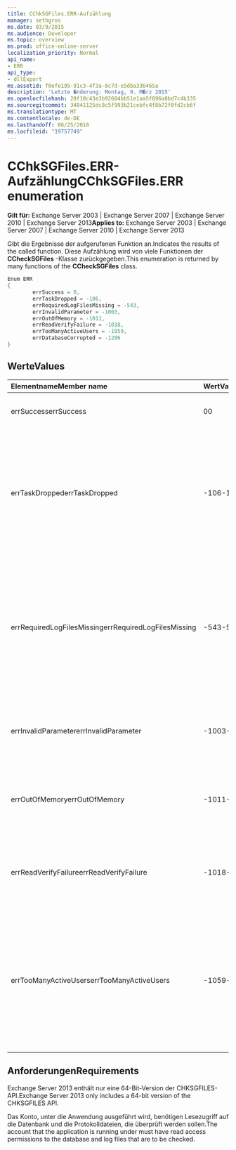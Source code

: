 ```yaml
---
title: CChkSGFiles.ERR-Aufzählung
manager: sethgros
ms.date: 03/9/2015
ms.audience: Developer
ms.topic: overview
ms.prod: office-online-server
localization_priority: Normal
api_name:
- ERR
api_type:
- dllExport
ms.assetid: f0efe195-91c3-4f3a-8c7d-e5dba336465a
description: 'Letzte �nderung: Montag, 9. M�rz 2015'
ms.openlocfilehash: 20f10c43e3b92604bb51e1aa5f896a8bd7c4b335
ms.sourcegitcommit: 34041125dc8c5f993b21cebfc4f8b72f0fd2cb6f
ms.translationtype: MT
ms.contentlocale: de-DE
ms.lasthandoff: 06/25/2018
ms.locfileid: "19757749"
---
```

# <a name="cchksgfileserr-enumeration"></a><span data-ttu-id="e1be6-103">CChkSGFiles.ERR-Aufzählung</span><span class="sxs-lookup"><span data-stu-id="e1be6-103">CChkSGFiles.ERR enumeration</span></span> 
  
<span data-ttu-id="e1be6-104">**Gilt für:** Exchange Server 2003 | Exchange Server 2007 | Exchange Server 2010 | Exchange Server 2013</span><span class="sxs-lookup"><span data-stu-id="e1be6-104">**Applies to:** Exchange Server 2003 | Exchange Server 2007 | Exchange Server 2010 | Exchange Server 2013</span></span>
  
<span data-ttu-id="e1be6-105">Gibt die Ergebnisse der aufgerufenen Funktion an.</span><span class="sxs-lookup"><span data-stu-id="e1be6-105">Indicates the results of the called function.</span></span> <span data-ttu-id="e1be6-106">Diese Aufzählung wird von viele Funktionen der **CCheckSGFiles** -Klasse zurückgegeben.</span><span class="sxs-lookup"><span data-stu-id="e1be6-106">This enumeration is returned by many functions of the **CCheckSGFiles** class.</span></span> 
  
```cs
Enum ERR  
{
        errSuccess = 0,
        errTaskDropped = -106,
        errRequiredLogFilesMissing = -543,
        errInvalidParameter = -1003,
        errOutOfMemory = -1011,
        errReadVerifyFailure = -1018,
        errTooManyActiveUsers = -1059,
        errDatabaseCorrupted = -1206
}

```

## <a name="values"></a><span data-ttu-id="e1be6-107">Werte</span><span class="sxs-lookup"><span data-stu-id="e1be6-107">Values</span></span>

|<span data-ttu-id="e1be6-108">**Elementname**</span><span class="sxs-lookup"><span data-stu-id="e1be6-108">**Member name**</span></span>|<span data-ttu-id="e1be6-109">**Wert**</span><span class="sxs-lookup"><span data-stu-id="e1be6-109">**Value**</span></span>|<span data-ttu-id="e1be6-110">**Beschreibung**</span><span class="sxs-lookup"><span data-stu-id="e1be6-110">**Description**</span></span>|
|:-----|:-----|:-----|
|<span data-ttu-id="e1be6-111">errSuccess</span><span class="sxs-lookup"><span data-stu-id="e1be6-111">errSuccess</span></span>  <br/> |<span data-ttu-id="e1be6-112">0</span><span class="sxs-lookup"><span data-stu-id="e1be6-112">0</span></span>  <br/> |<span data-ttu-id="e1be6-113">Die Funktion ohne Fehler abgeschlossen.</span><span class="sxs-lookup"><span data-stu-id="e1be6-113">The function completed without any errors.</span></span>  <br/> |
|<span data-ttu-id="e1be6-114">errTaskDropped</span><span class="sxs-lookup"><span data-stu-id="e1be6-114">errTaskDropped</span></span>  <br/> |<span data-ttu-id="e1be6-115">-106</span><span class="sxs-lookup"><span data-stu-id="e1be6-115">-106</span></span>  <br/> |<span data-ttu-id="e1be6-116">Wird von der Funktion **ErrTerm** , um anzugeben, dass nicht alle Datenbankseiten und Transaktionsprotokolldateien nicht überprüft wurden oder bei der Überprüfung Fehler aufgetreten sind.</span><span class="sxs-lookup"><span data-stu-id="e1be6-116">Returned by the **ErrTerm** function to indicate that not all database pages and transaction log files were checked, or that errors were encountered during the verification.</span></span>  <br/> |
|<span data-ttu-id="e1be6-117">errRequiredLogFilesMissing</span><span class="sxs-lookup"><span data-stu-id="e1be6-117">errRequiredLogFilesMissing</span></span>  <br/> |<span data-ttu-id="e1be6-118">-543</span><span class="sxs-lookup"><span data-stu-id="e1be6-118">-543</span></span>  <br/> |<span data-ttu-id="e1be6-119">Eine oder mehrere Protokolldateien, die erforderlich sind, um die Datenbank auf einen clean Shutdown-Status in der Pfad der Protokolldatei nicht gefunden oder verfügte nicht über den angegebenen drei Buchstaben Basisnamen.</span><span class="sxs-lookup"><span data-stu-id="e1be6-119">One or more log files that are required to bring the database to a clean-shutdown state was not found in the log file path, or did not have the specified three-letter base name.</span></span>  <br/> |
|<span data-ttu-id="e1be6-120">errInvalidParameter</span><span class="sxs-lookup"><span data-stu-id="e1be6-120">errInvalidParameter</span></span>  <br/> |<span data-ttu-id="e1be6-121">-1003</span><span class="sxs-lookup"><span data-stu-id="e1be6-121">-1003</span></span>  <br/> |<span data-ttu-id="e1be6-122">Mindestens einen Parameter, die an die Funktion übergeben wurden war ungültig.</span><span class="sxs-lookup"><span data-stu-id="e1be6-122">One or more parameters that were passed to the function were invalid.</span></span>  <br/> |
|<span data-ttu-id="e1be6-123">errOutOfMemory</span><span class="sxs-lookup"><span data-stu-id="e1be6-123">errOutOfMemory</span></span>  <br/> |<span data-ttu-id="e1be6-124">-1011</span><span class="sxs-lookup"><span data-stu-id="e1be6-124">-1011</span></span>  <br/> |<span data-ttu-id="e1be6-125">Es wurde nicht genügend Arbeitsspeicher verfügbar, um den angeforderten Vorgang abzuschließen.</span><span class="sxs-lookup"><span data-stu-id="e1be6-125">Insufficient memory was available to complete the requested operation.</span></span>  <br/> |
|<span data-ttu-id="e1be6-126">errReadVerifyFailure</span><span class="sxs-lookup"><span data-stu-id="e1be6-126">errReadVerifyFailure</span></span>  <br/> |<span data-ttu-id="e1be6-127">-1018</span><span class="sxs-lookup"><span data-stu-id="e1be6-127">-1018</span></span>  <br/> |<span data-ttu-id="e1be6-128">Die Prüfsumme, die auf einer Datenbankseite gespeichert ist stimmt nicht mit der erwarteten Prüfsumme überein.</span><span class="sxs-lookup"><span data-stu-id="e1be6-128">The checksum that is stored on a database page does not match its expected checksum.</span></span>  <br/> |
|<span data-ttu-id="e1be6-129">errTooManyActiveUsers</span><span class="sxs-lookup"><span data-stu-id="e1be6-129">errTooManyActiveUsers</span></span>  <br/> |<span data-ttu-id="e1be6-130">-1059</span><span class="sxs-lookup"><span data-stu-id="e1be6-130">-1059</span></span>  <br/> |<span data-ttu-id="e1be6-131">Die Funktion **ErrTerm** wurde aufgerufen, während das Objekt wurde noch verwendet wird.</span><span class="sxs-lookup"><span data-stu-id="e1be6-131">The **ErrTerm** function was called while the object was still being used.</span></span> <span data-ttu-id="e1be6-132">Dies kann vorkommen, wenn **ErrTerm** , bevor **ErrCheckDbPages aufgerufen wird** oder **ErrCheckLogFiles** zurückgegeben hat.</span><span class="sxs-lookup"><span data-stu-id="e1be6-132">This can occur if **ErrTerm** is called before **ErrCheckDbPages** or **ErrCheckLogFiles** has returned.</span></span>  <br/> |
   
## <a name="requirements"></a><span data-ttu-id="e1be6-133">Anforderungen</span><span class="sxs-lookup"><span data-stu-id="e1be6-133">Requirements</span></span>

<span data-ttu-id="e1be6-134">Exchange Server 2013 enthält nur eine 64-Bit-Version der CHKSGFILES-API.</span><span class="sxs-lookup"><span data-stu-id="e1be6-134">Exchange Server 2013 only includes a 64-bit version of the CHKSGFILES API.</span></span>
  
<span data-ttu-id="e1be6-135">Das Konto, unter die Anwendung ausgeführt wird, benötigen Lesezugriff auf die Datenbank und die Protokolldateien, die überprüft werden sollen.</span><span class="sxs-lookup"><span data-stu-id="e1be6-135">The account that the application is running under must have read access permissions to the database and log files that are to be checked.</span></span>
  

